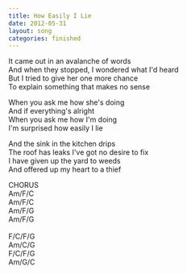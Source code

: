 ```yaml
---
title: How Easily I Lie
date: 2012-05-31
layout: song
categories: finished
---
```

It came out in an avalanche of words  
And when they stopped, I wondered what I'd heard  
But I tried to give her one more chance  
To explain something that makes no sense

<div class="chorus">
  When you ask me how she's doing<br/>
  And if everything's alright<br/>
  When you ask me how I'm doing<br/>
  I'm surprised how easily I lie
</div>

And the sink in the kitchen drips  
The roof has leaks I've got no desire to fix  
I have given up the yard to weeds  
And offered up my heart to a thief

<div class="chorus">CHORUS</div>

<div class="chords">
  Am/F/C<br/>
  Am/F/C<br/>
  Am/F/G<br/>
  Am/F/G<br/>
  <br/>
  F/C/F/G<br/>
  Am/C/G<br/>
  F/C/F/G<br/>
  Am/G/C
</div>
